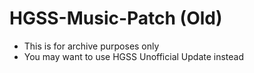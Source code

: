 # HGSS-Music-Patch (Old)

- This is for archive purposes only
- You may want to use HGSS Unofficial Update instead